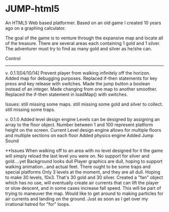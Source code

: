 JUMP-html5
==========
An HTML5 Web based platformer. Based on an old game I created 10 years ago on a graphing calculator.

The goal of the game is to venture through the expansive map and locate all of the treasure. There are several areas each containing 1 gold and 1 silver. The adventurer must try to find as many gold and silver as he/she can.

Control 

-----------------------------------
v. 0.1.1[04/10/14]
Prevent player from walking infinitely off the horizon.
Added map for debugging purposes.
Replaced if-then statements for key press and key release with switches.
Made the jump button a boolean instead of an integer.
Made changing from one map to another smoother.
Replaced the if-then statement in loadMap() with switches.

Issues: still missing some maps.
still missing some gold and silver to collect.
still missing some traps.


v. 0.1.0
Added level design engine
	Levels can be designed by assigning an array to the floor object. Number between 1 and 100 represent platform height on the screen.
	Current Level design engine allows for multiple floors and multiple sections on each floor
Added physics engine
Added Jump Sound


**Issues
When walking off to an area with no level designed for it the game will simply reload the last level you were on.
No support for silver and gold....yet
Background looks dull
Player graphics are dull, hoping to support walking animation...and actual feet.
There ought to be some traps and special platforms
Only 3 levels at the moment, and they are all dull. Hoping to make 30 levels, 10x3. That's 30 gold and 30 silver.
Created a "fan" object which has no use, will eventually create air currents that can lift the player or slow descent, and in some cases increase fall speed. This will be part of trying to maneuver the map.
Would like to get around to making particles for air currents and landing on the ground. Just as soon as I get over my irrational hatred for "for" loops.
